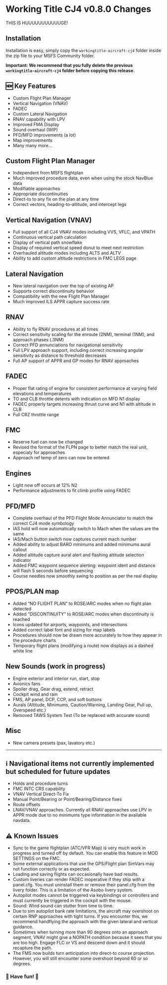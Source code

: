 # Working Title CJ4 v0.8.0 Changes

THIS IS HUUUUUUUUUUUGE!

## Installation
Installation is easy, simply copy the `workingtitle-aircraft-cj4` folder inside the zip file to your MSFS Community folder. 

**Important: We recommend that you fully delete the previous `workingtitle-aircraft-cj4` folder before copying this release.**

## 🆕 Key Features
* Custom Flight Plan Manager
* Vertical Navigation (VNAV)
* FADEC
* Custom Lateral Navigation
* RNAV capability with LPV
* Improved FMA Display
* Sound overhaul (WIP)
* PFD/MFD improvements (a lot)
* Map improvements
* Many many more...

## Custom Flight Plan Manager
* Independent from MSFS flightplan
* Much improved procedure data, even when using the stock NavBlue data
* Modifiable approaches
* Appropriate discontinuities
* Direct-to to any fix on the plan at any time
* Correct vectors, heading-to-altitude, and intercept legs

## Vertical Navigation (VNAV)
* Full support of all CJ4 VNAV modes including VVS, VFLC, and VPATH
* Continuous vertical path calculation
* Display of vertical path snowflake
* Display of required vertical speed donut to meet next restriction
* Overhauled altitude modes including ALTS and ALTV
* Ability to add custom altitude restrictions in FMC LEGS page

## Lateral Navigation
* New lateral navigation over the top of existing AP
* Supports correct discontinuity behavior
* Compatibility with the new Flight Plan Manager
* Much improved ILS APPR capture success rate

## RNAV
* Ability to fly RNAV procedures at all times
* Correct sensitivity scaling for the enroute (2NM), terminal (1NM), and approach phases (.3NM)
* Correct PFD annunciations for navigational sensitivity
* Full LPV approach support, including correct increasing angular sensitivity as distance to threshold decreases
* Full AP support of APPR and GP modes for RNAV approaches

## FADEC
* Proper flat rating of engine for consistent performance at varying field elevations and temperatures
* TO and CLB throttle detents with indication on MFD N1 display
* FADEC properly targets increasing thrust curve and N1 with altitude in CLB
* Full CRZ throttle range

## FMC
* Reserve fuel can now be changed
* Revised the format of the FLPN page to better match the real unit, especialy for approaches
* Approach ref temp of zero can now be entered

## Engines
* Light now off occurs at 12% N2
* Performance adjustments to fit climb profile using FADEC

## PFD/MFD
* Complete overhaul of the PFD Flight Mode Annunciator to match the correct CJ4 mode symbology 
* IAS hold will now automatically switch to Mach when the values are the same
* IAS/Mach button switch now captures current mach number
* Added ability to adjust BARO minimums and added minimums aural callout
* Added altitude capture aural alert and flashing altitude selection indicator
* Added FMC waypoint sequence alerting: waypoint ident and distance will flash 5 seconds before sequencing
* Course needles now smoothly swing to position as per the real display

## PPOS/PLAN map
* Added “NO FLIGHT PLAN” to ROSE/ARC modes when no flight plan detected
* Added “DISCONTINUITY” to ROSE/ARC modes when discontinuity is reached
* Icons updated for airports, waypoints, and intersections
* Added correct label font and sizing for map labels
* Procedures should now be drawn more accurately to how they appear in the procedure charts
* Temporary flight plans (modifying a route) now displays as a dashed white line

## New Sounds (work in progress)
* Engine exterior and interior run, start, stop
* Avionics fans
* Spoiler drag, Gear drag, extend, retract
* Cockpit wind and rain
* FMS, AP panel, DCP, CCP, and soft buttons
* Aurals (Altitude, Minimums, Caution/Warning, Landing Gear, Pull up, Overspeed etc.)
* Removed TAWS System Test (To be replaced with accurate sound)

## Misc
* New camera presets (pax, lavatory etc.)

---
## ℹ️ Navigational items not currently implemented but scheduled for future updates
* Holds and procedure turns
* FMC INTC CRS capability
* VNAV Vertical Direct-To Fix
* Manual Point/Bearing or Point/Bearing/Distance fixes
* Route offsets
* LNAV/VNAV approaches. Currently all RNAV approaches use LPV in APPR mode due to no minimums type information in the available navdata.

## ⚠️ Known Issues
* Sync to the game flightplan (ATC/VFR Map) is very much work in progress and turned off by default. You can enable this feature in MOD SETTINGS on the FMC.
* Some external applications that use the GPS/Flight plan SimVars may not function correctly or as expected.
* Loading and saving flights can occasionally have bad results.
* Custom liveries can render FADEC inoperative if they ship with a panel.cfg. You must uninstall them or remove their panel.cfg from the livery folder. This is a limitation of the Asobo livery system.
* Autopilot modes cannot be triggered via keybindings or controllers and must currently be triggered in the cockpit with the mouse.
* Sound: Wind sound can stutter from time to time.
* Due to sim autopilot bank rate limitations, the aircraft may overshoot on certain RNP approaches with tight turns. If you encounter this, we recommend handflying the approach with the given lateral and vertical guidance.
* Sometimes when turning more than 90 degrees onto an approach segment, VNAV might give a NOPATH condition because it sees that you are too high.  Engage FLC or VS and descend down and it should recapture the path.
* The FMS now builds turn anticipation into direct-to course projection. However, you will still encounter some overshoot beyond 60 or so degrees.

### 🎅 Have fun! 🎅
